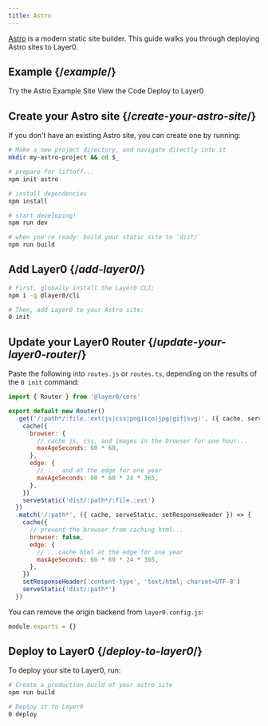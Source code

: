 ```yaml
---
title: Astro
---
```


[Astro](https://astro.build/) is a modern static site builder. This guide walks you through deploying Astro sites to Layer0.

## Example {/*example*/}

<ButtonLinksGroup>
  <ButtonLink variant="fill" type="default" href="https://layer0-docs-layer0-astro-example-default.layer0-limelight.link">
    Try the Astro Example Site
  </ButtonLink>
  <ButtonLink variant="stroke" type="code" withIcon={true} href="https://github.com/layer0-docs/layer0-astro-example">
   View the Code
  </ButtonLink>
  <ButtonLink variant="stroke" type="deploy" withIcon={true} href="https://app.layer0.co/deploy?button&deploy&repo=https%253A%252F%252Fgithub.com%252Flayer0-docs%252Flayer0-astro-example">
    Deploy to Layer0
  </ButtonLink>
</ButtonLinksGroup>

## Create your Astro site {/*create-your-astro-site*/}

If you don't have an existing Astro site, you can create one by running:

```bash
# Make a new project directory, and navigate directly into it
mkdir my-astro-project && cd $_

# prepare for liftoff...
npm init astro

# install dependencies
npm install

# start developing!
npm run dev

# when you're ready: build your static site to `dist/`
npm run build
```

## Add Layer0 {/*add-layer0*/}

```bash
# First, globally install the Layer0 CLI:
npm i -g @layer0/cli

# Then, add Layer0 to your Astro site:
0 init
```

## Update your Layer0 Router {/*update-your-layer0-router*/}

Paste the following into `routes.js` or `routes.ts`, depending on the results of the `0 init` command:

```js
import { Router } from '@layer0/core'

export default new Router()
  .get('/:path*/:file.:ext(js|css|png|ico|jpg|gif|svg)', ({ cache, serveStatic }) => {
    cache({
      browser: {
        // cache js, css, and images in the browser for one hour...
        maxAgeSeconds: 60 * 60,
      },
      edge: {
        // ... and at the edge for one year
        maxAgeSeconds: 60 * 60 * 24 * 365,
      },
    })
    serveStatic('dist/:path*/:file.:ext')
  })
  .match('/:path*', ({ cache, serveStatic, setResponseHeader }) => {
    cache({
      // prevent the browser from caching html...
      browser: false,
      edge: {
        // ...cache html at the edge for one year
        maxAgeSeconds: 60 * 60 * 24 * 365,
      },
    })
    setResponseHeader('content-type', 'text/html; charset=UTF-8')
    serveStatic('dist/:path*')
  })
```

You can remove the origin backend from `layer0.config.js`:

```js
module.exports = {}
```

## Deploy to Layer0 {/*deploy-to-layer0*/}

To deploy your site to Layer0, run:

```bash
# Create a production build of your astro site
npm run build

# Deploy it to Layer0
0 deploy
```
